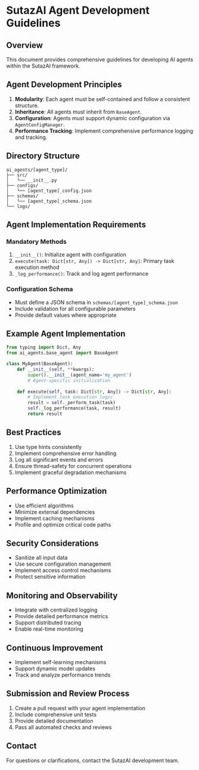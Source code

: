 # SutazAI Agent Development Guidelines

## Overview
This document provides comprehensive guidelines for developing AI agents within the SutazAI framework.

## Agent Development Principles
1. **Modularity**: Each agent must be self-contained and follow a consistent structure.
2. **Inheritance**: All agents must inherit from `BaseAgent`.
3. **Configuration**: Agents must support dynamic configuration via `AgentConfigManager`.
4. **Performance Tracking**: Implement comprehensive performance logging and tracking.

## Directory Structure
```
ai_agents/[agent_type]/
├── src/
│   └── __init__.py
├── configs/
│   └── [agent_type]_config.json
├── schemas/
│   └── [agent_type]_schema.json
└── logs/
```

## Agent Implementation Requirements
### Mandatory Methods
1. `__init__()`: Initialize agent with configuration
2. `execute(task: Dict[str, Any]) -> Dict[str, Any]`: Primary task execution method
3. `_log_performance()`: Track and log agent performance

### Configuration Schema
- Must define a JSON schema in `schemas/[agent_type]_schema.json`
- Include validation for all configurable parameters
- Provide default values where appropriate

## Example Agent Implementation
```python
from typing import Dict, Any
from ai_agents.base_agent import BaseAgent

class MyAgent(BaseAgent):
    def __init__(self, **kwargs):
        super().__init__(agent_name='my_agent')
        # Agent-specific initialization
    
    def execute(self, task: Dict[str, Any]) -> Dict[str, Any]:
        # Implement task execution logic
        result = self._perform_task(task)
        self._log_performance(task, result)
        return result
```

## Best Practices
1. Use type hints consistently
2. Implement comprehensive error handling
3. Log all significant events and errors
4. Ensure thread-safety for concurrent operations
5. Implement graceful degradation mechanisms

## Performance Optimization
- Use efficient algorithms
- Minimize external dependencies
- Implement caching mechanisms
- Profile and optimize critical code paths

## Security Considerations
- Sanitize all input data
- Use secure configuration management
- Implement access control mechanisms
- Protect sensitive information

## Monitoring and Observability
- Integrate with centralized logging
- Provide detailed performance metrics
- Support distributed tracing
- Enable real-time monitoring

## Continuous Improvement
- Implement self-learning mechanisms
- Support dynamic model updates
- Track and analyze performance trends

## Submission and Review Process
1. Create a pull request with your agent implementation
2. Include comprehensive unit tests
3. Provide detailed documentation
4. Pass all automated checks and reviews

## Contact
For questions or clarifications, contact the SutazAI development team. 